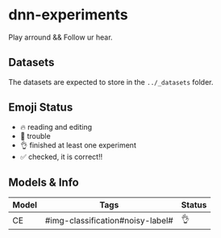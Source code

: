 # dnn-experiments

Play arround && Follow ur hear. 

## Datasets

The datasets are expected to store in the `../_datasets` folder. 

## Emoji Status
- :fire: reading and editing
- :robot: trouble
- :ok_hand: finished at least one experiment
- :white_check_mark: checked, it is correct!!

## Models & Info

| Model |Tags| Status |
|-------|----|--------|
CE|#img-classification#noisy-label#|:ok_hand:
